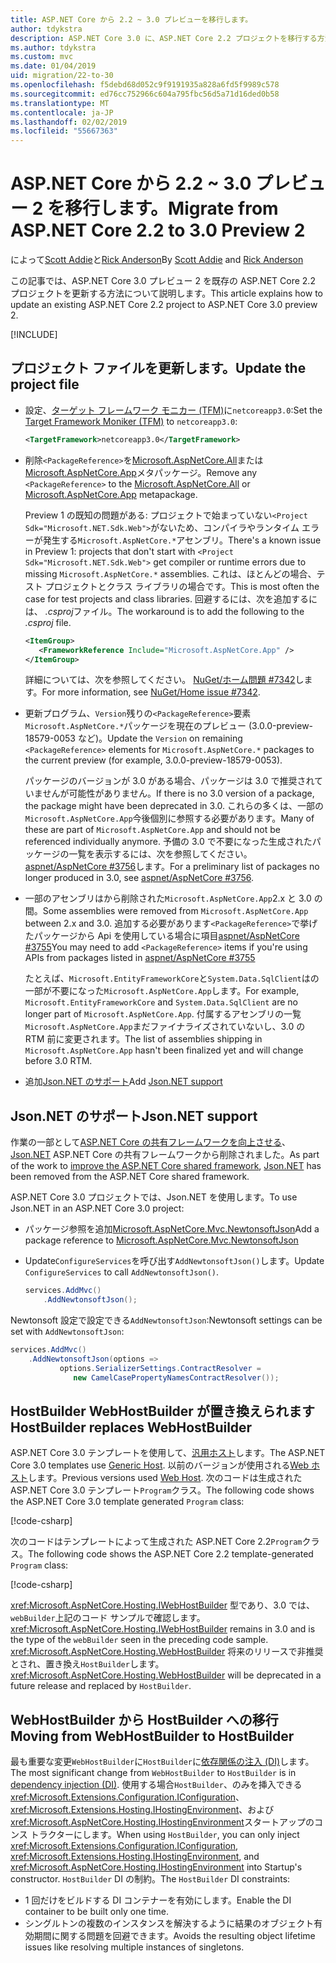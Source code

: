 ```yaml
---
title: ASP.NET Core から 2.2 ~ 3.0 プレビューを移行します。
author: tdykstra
description: ASP.NET Core 3.0 に、ASP.NET Core 2.2 プロジェクトを移行する方法について説明します。
ms.author: tdykstra
ms.custom: mvc
ms.date: 01/04/2019
uid: migration/22-to-30
ms.openlocfilehash: f5debd68d052c9f9191935a828a6fd5f9989c578
ms.sourcegitcommit: ed76cc752966c604a795fbc56d5a71d16ded0b58
ms.translationtype: MT
ms.contentlocale: ja-JP
ms.lasthandoff: 02/02/2019
ms.locfileid: "55667363"
---
```

# <a name="migrate-from-aspnet-core-22-to-30-preview-2"></a><span data-ttu-id="a3328-103">ASP.NET Core から 2.2 ~ 3.0 プレビュー 2 を移行します。</span><span class="sxs-lookup"><span data-stu-id="a3328-103">Migrate from ASP.NET Core 2.2 to 3.0 Preview 2</span></span>

<span data-ttu-id="a3328-104">によって[Scott Addie](https://github.com/scottaddie)と[Rick Anderson](https://twitter.com/RickAndMSFT)</span><span class="sxs-lookup"><span data-stu-id="a3328-104">By [Scott Addie](https://github.com/scottaddie) and [Rick Anderson](https://twitter.com/RickAndMSFT)</span></span>

<span data-ttu-id="a3328-105">この記事では、ASP.NET Core 3.0 プレビュー 2 を既存の ASP.NET Core 2.2 プロジェクトを更新する方法について説明します。</span><span class="sxs-lookup"><span data-stu-id="a3328-105">This article explains how to update an existing ASP.NET Core 2.2 project to ASP.NET Core 3.0 preview 2.</span></span>

[!INCLUDE[](~/includes/net-core-prereqs-all-3.0.md)]

## <a name="update-the-project-file"></a><span data-ttu-id="a3328-106">プロジェクト ファイルを更新します。</span><span class="sxs-lookup"><span data-stu-id="a3328-106">Update the project file</span></span>

* <span data-ttu-id="a3328-107">設定、[ターゲット フレームワーク モニカー (TFM)](/dotnet/standard/frameworks#referring-to-frameworks)に`netcoreapp3.0`:</span><span class="sxs-lookup"><span data-stu-id="a3328-107">Set the [Target Framework Moniker (TFM)](/dotnet/standard/frameworks#referring-to-frameworks) to `netcoreapp3.0`:</span></span>

  ```xml
  <TargetFramework>netcoreapp3.0</TargetFramework>
  ```

* <span data-ttu-id="a3328-108">削除`<PackageReference>`を[Microsoft.AspNetCore.All](xref:fundamentals/metapackage)または[Microsoft.AspNetCore.App](xref:fundamentals/metapackage-app)メタパッケージ。</span><span class="sxs-lookup"><span data-stu-id="a3328-108">Remove any `<PackageReference>` to the [Microsoft.AspNetCore.All](xref:fundamentals/metapackage) or [Microsoft.AspNetCore.App](xref:fundamentals/metapackage-app) metapackage.</span></span>

  <span data-ttu-id="a3328-109">Preview 1 の既知の問題がある: プロジェクトで始まっていない`<Project Sdk="Microsoft.NET.Sdk.Web">`がないため、コンパイラやランタイム エラーが発生する`Microsoft.AspNetCore.*`アセンブリ。</span><span class="sxs-lookup"><span data-stu-id="a3328-109">There's a known issue in Preview 1: projects that don't start with `<Project Sdk="Microsoft.NET.Sdk.Web">` get compiler or runtime errors due to missing `Microsoft.AspNetCore.*` assemblies.</span></span> <span data-ttu-id="a3328-110">これは、ほとんどの場合、テスト プロジェクトとクラス ライブラリの場合です。</span><span class="sxs-lookup"><span data-stu-id="a3328-110">This is most often the case for test projects and class libraries.</span></span> <span data-ttu-id="a3328-111">回避するには、次を追加するには、 *.csproj*ファイル。</span><span class="sxs-lookup"><span data-stu-id="a3328-111">The workaround is to add the following to the *.csproj* file.</span></span>

  ```xml
  <ItemGroup>
     <FrameworkReference Include="Microsoft.AspNetCore.App" />
  </ItemGroup>
  ```

  <span data-ttu-id="a3328-112">詳細については、次を参照してください。 [NuGet/ホーム問題 #7342](https://github.com/NuGet/Home/issues/7342)します。</span><span class="sxs-lookup"><span data-stu-id="a3328-112">For more information, see [NuGet/Home issue #7342](https://github.com/NuGet/Home/issues/7342).</span></span>

* <span data-ttu-id="a3328-113">更新プログラム、`Version`残りの`<PackageReference>`要素`Microsoft.AspNetCore.*`パッケージを現在のプレビュー (3.0.0-preview-18579-0053 など)。</span><span class="sxs-lookup"><span data-stu-id="a3328-113">Update the `Version` on remaining `<PackageReference>` elements for `Microsoft.AspNetCore.*` packages to the current preview (for example, 3.0.0-preview-18579-0053).</span></span>

  <span data-ttu-id="a3328-114">パッケージのバージョンが 3.0 がある場合、パッケージは 3.0 で推奨されていませんが可能性がありません。</span><span class="sxs-lookup"><span data-stu-id="a3328-114">If there is no 3.0 version of a package, the package might have been deprecated in 3.0.</span></span> <span data-ttu-id="a3328-115">これらの多くは、一部の`Microsoft.AspNetCore.App`今後個別に参照する必要があります。</span><span class="sxs-lookup"><span data-stu-id="a3328-115">Many of these are part of `Microsoft.AspNetCore.App` and should not be referenced individually anymore.</span></span> <span data-ttu-id="a3328-116">予備の 3.0 で不要になった生成されたパッケージの一覧を表示するには、次を参照してください。 [aspnet/AspNetCore #3756](https://github.com/aspnet/AspNetCore/issues/3756)します。</span><span class="sxs-lookup"><span data-stu-id="a3328-116">For a preliminary list of packages no longer produced in 3.0, see [aspnet/AspNetCore #3756](https://github.com/aspnet/AspNetCore/issues/3756).</span></span>

* <span data-ttu-id="a3328-117">一部のアセンブリはから削除された`Microsoft.AspNetCore.App`2.x と 3.0 の間。</span><span class="sxs-lookup"><span data-stu-id="a3328-117">Some assemblies were removed from `Microsoft.AspNetCore.App` between 2.x and 3.0.</span></span> <span data-ttu-id="a3328-118">追加する必要があります`<PackageReference>`で挙げたパッケージから Api を使用している場合に項目[aspnet/AspNetCore #3755](https://github.com/aspnet/AspNetCore/issues/3755)</span><span class="sxs-lookup"><span data-stu-id="a3328-118">You may need to add `<PackageReference>` items if you're using APIs from packages listed in [aspnet/AspNetCore #3755](https://github.com/aspnet/AspNetCore/issues/3755)</span></span>

  <span data-ttu-id="a3328-119">たとえば、`Microsoft.EntityFrameworkCore`と`System.Data.SqlClient`はの一部が不要になった`Microsoft.AspNetCore.App`します。</span><span class="sxs-lookup"><span data-stu-id="a3328-119">For example, `Microsoft.EntityFrameworkCore` and `System.Data.SqlClient` are no longer part of `Microsoft.AspNetCore.App`.</span></span> <span data-ttu-id="a3328-120">付属するアセンブリの一覧`Microsoft.AspNetCore.App`まだファイナライズされていないし、3.0 の RTM 前に変更されます。</span><span class="sxs-lookup"><span data-stu-id="a3328-120">The list of assemblies shipping in `Microsoft.AspNetCore.App` hasn't been finalized yet and will change before 3.0 RTM.</span></span>

* <span data-ttu-id="a3328-121">追加[Json.NET のサポート](#json)</span><span class="sxs-lookup"><span data-stu-id="a3328-121">Add [Json.NET support](#json)</span></span>

<a name="json"></a>

## <a name="jsonnet-support"></a><span data-ttu-id="a3328-122">Json.NET のサポート</span><span class="sxs-lookup"><span data-stu-id="a3328-122">Json.NET support</span></span>

<span data-ttu-id="a3328-123">作業の一部として[ASP.NET Core の共有フレームワークを向上させる](https://blogs.msdn.microsoft.com/webdev/2018/10/29/a-first-look-at-changes-coming-in-asp-net-core-3-0/)、 [Json.NET](https://www.newtonsoft.com/json/help/html/Introduction.htm) ASP.NET Core の共有フレームワークから削除されました。</span><span class="sxs-lookup"><span data-stu-id="a3328-123">As part of the work to [improve the ASP.NET Core shared framework](https://blogs.msdn.microsoft.com/webdev/2018/10/29/a-first-look-at-changes-coming-in-asp-net-core-3-0/), [Json.NET](https://www.newtonsoft.com/json/help/html/Introduction.htm) has been removed from the ASP.NET Core shared framework.</span></span>

<span data-ttu-id="a3328-124">ASP.NET Core 3.0 プロジェクトでは、Json.NET を使用します。</span><span class="sxs-lookup"><span data-stu-id="a3328-124">To use Json.NET in an ASP.NET Core 3.0 project:</span></span>

- <span data-ttu-id="a3328-125">パッケージ参照を追加[Microsoft.AspNetCore.Mvc.NewtonsoftJson](https://nuget.org/packages/Microsoft.AspNetCore.Mvc.NewtonsoftJson)</span><span class="sxs-lookup"><span data-stu-id="a3328-125">Add a package reference to [Microsoft.AspNetCore.Mvc.NewtonsoftJson](https://nuget.org/packages/Microsoft.AspNetCore.Mvc.NewtonsoftJson)</span></span>
- <span data-ttu-id="a3328-126">Update`ConfigureServices`を呼び出す`AddNewtonsoftJson()`します。</span><span class="sxs-lookup"><span data-stu-id="a3328-126">Update `ConfigureServices` to call `AddNewtonsoftJson()`.</span></span>

    ```csharp
    services.AddMvc()
        .AddNewtonsoftJson();
    ```

<span data-ttu-id="a3328-127">Newtonsoft 設定で設定できる`AddNewtonsoftJson`:</span><span class="sxs-lookup"><span data-stu-id="a3328-127">Newtonsoft settings can be set with `AddNewtonsoftJson`:</span></span>

  ```csharp
  services.AddMvc()
      .AddNewtonsoftJson(options => 
             options.SerializerSettings.ContractResolver = 
                new CamelCasePropertyNamesContractResolver());
  ```

## <a name="hostbuilder-replaces-webhostbuilder"></a><span data-ttu-id="a3328-128">HostBuilder WebHostBuilder が置き換えられます</span><span class="sxs-lookup"><span data-stu-id="a3328-128">HostBuilder replaces WebHostBuilder</span></span>

<span data-ttu-id="a3328-129">ASP.NET Core 3.0 テンプレートを使用して、[汎用ホスト](xref:fundamentals/host/generic-host)します。</span><span class="sxs-lookup"><span data-stu-id="a3328-129">The ASP.NET Core 3.0 templates use [Generic Host](xref:fundamentals/host/generic-host).</span></span> <span data-ttu-id="a3328-130">以前のバージョンが使用される[Web ホスト](xref:fundamentals/host/web-host)します。</span><span class="sxs-lookup"><span data-stu-id="a3328-130">Previous versions used [Web Host](xref:fundamentals/host/web-host).</span></span> <span data-ttu-id="a3328-131">次のコードは生成された ASP.NET Core 3.0 テンプレート`Program`クラス。</span><span class="sxs-lookup"><span data-stu-id="a3328-131">The following code shows the ASP.NET Core 3.0 template generated `Program` class:</span></span>

[!code-csharp[](22-to-30/samples/Program.cs?name=snippet)]

<span data-ttu-id="a3328-132">次のコードはテンプレートによって生成された ASP.NET Core 2.2`Program`クラス。</span><span class="sxs-lookup"><span data-stu-id="a3328-132">The following code shows the ASP.NET Core 2.2 template-generated `Program` class:</span></span>

[!code-csharp[](22-to-30/samples/Program2.2.cs?name=snippet)]

<span data-ttu-id="a3328-133"><xref:Microsoft.AspNetCore.Hosting.IWebHostBuilder> 型であり、3.0 では、`webBuilder`上記のコード サンプルで確認します。</span><span class="sxs-lookup"><span data-stu-id="a3328-133"><xref:Microsoft.AspNetCore.Hosting.IWebHostBuilder> remains in 3.0 and is the type of the `webBuilder` seen in the preceding code sample.</span></span> <span data-ttu-id="a3328-134"><xref:Microsoft.AspNetCore.Hosting.WebHostBuilder> 将来のリリースで非推奨とされ、置き換え`HostBuilder`します。</span><span class="sxs-lookup"><span data-stu-id="a3328-134"><xref:Microsoft.AspNetCore.Hosting.WebHostBuilder> will be deprecated in a future release and replaced by `HostBuilder`.</span></span>

## <a name="moving-from-webhostbuilder-to-hostbuilder"></a><span data-ttu-id="a3328-135">WebHostBuilder から HostBuilder への移行</span><span class="sxs-lookup"><span data-stu-id="a3328-135">Moving from WebHostBuilder to HostBuilder</span></span>

<span data-ttu-id="a3328-136">最も重要な変更`WebHostBuilder`に`HostBuilder`に[依存関係の注入 (DI)](xref:fundamentals/dependency-injection)します。</span><span class="sxs-lookup"><span data-stu-id="a3328-136">The most significant change from `WebHostBuilder` to `HostBuilder` is in [dependency injection (DI)](xref:fundamentals/dependency-injection).</span></span> <span data-ttu-id="a3328-137">使用する場合`HostBuilder`、のみを挿入できる<xref:Microsoft.Extensions.Configuration.IConfiguration>、 <xref:Microsoft.Extensions.Hosting.IHostingEnvironment>、および<xref:Microsoft.AspNetCore.Hosting.IHostingEnvironment>スタートアップのコンス トラクターにします。</span><span class="sxs-lookup"><span data-stu-id="a3328-137">When using `HostBuilder`, you can only inject <xref:Microsoft.Extensions.Configuration.IConfiguration>, <xref:Microsoft.Extensions.Hosting.IHostingEnvironment>, and <xref:Microsoft.AspNetCore.Hosting.IHostingEnvironment> into Startup's constructor.</span></span> <span data-ttu-id="a3328-138">`HostBuilder` DI の制約。</span><span class="sxs-lookup"><span data-stu-id="a3328-138">The `HostBuilder` DI constraints:</span></span>

* <span data-ttu-id="a3328-139">1 回だけをビルドする DI コンテナーを有効にします。</span><span class="sxs-lookup"><span data-stu-id="a3328-139">Enable the DI container to be built only one time.</span></span>
* <span data-ttu-id="a3328-140">シングルトンの複数のインスタンスを解決するように結果のオブジェクト有効期間に関する問題を回避できます。</span><span class="sxs-lookup"><span data-stu-id="a3328-140">Avoids the resulting object lifetime issues like resolving multiple instances of singletons.</span></span>
